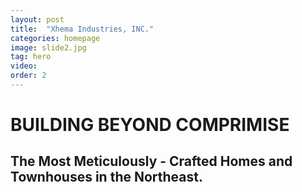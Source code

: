 ```yaml
---
layout: post
title:  "Xhema Industries, INC."
categories: homepage
image: slide2.jpg
tag: hero
video:
order: 2
---
```

# BUILDING BEYOND COMPRIMISE
## The Most Meticulously - Crafted Homes and Townhouses in the Northeast.
